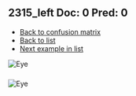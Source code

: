 ## 2315_left Doc: 0 Pred: 0
- [Back to confusion matrix](https://github.com/juliandewit/kaggle_retinopathy/blob/master/matrix.md)
- [Back to list](https://github.com/juliandewit/kaggle_retinopathy/blob/master/lists/00/list.md)
- [Next example in list](https://github.com/juliandewit/kaggle_retinopathy/blob/master/lists/00/23/23156_left.md)

![Eye](https://retinopaty.blob.core.windows.net/size1024/2315_left_0.jpeg)

### 

![Eye]()
